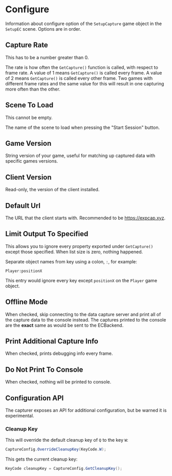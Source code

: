 # Configure

Information about configure option of the `SetupCapture` game object in the `SetupEC` scene.
Options are in order.

## Capture Rate

This has to be a number greater than 0.

The rate is how often the `GetCapture()` function is called, with respect to frame rate.
A value of 1 means `GetCapture()` is called every frame. A value of 2 means `GetCapture()`
is called every other frame. Two games with different frame rates and the same value for this
will result in one capturing more often than the other.

## Scene To Load

This cannot be empty.

The name of the scene to load when pressing the "Start Session" button.

## Game Version

String version of your game, useful for matching up captured data with specific games versions.

## Client Version

Read-only, the version of the client installed.

## Default Url

The URL that the client starts with. Recommended to be https://expcap.xyz.

## Limit Output To Specified

This allows you to ignore every property exported under `GetCapture()` except those specified. When list size is zero, nothing happened.

Separate object names from key using a colon, `:`, for example:

```text
Player:positionX
```

This entry would ignore every key except `positionX` on the `Player` game object.

## Offline Mode

When checked, skip connecting to the data capture server and print all of the capture data to the console instead. The captures printed to the console are the **exact** same as would be sent to the ECBackend.

## Print Additional Capture Info

When checked, prints debugging info every frame.

## Do Not Print To Console

When checked, nothing will be printed to console.

## Configuration API

The capturer exposes an API for additional configuration, but be warned it is experimental.

### Cleanup Key

This will override the default cleanup key of `Q` to the key `W`:

```csharp
CaptureConfig.OverrideCleanupKey(KeyCode.W);
```

This gets the current cleanup key:

```csharp
KeyCode cleanupKey = CaptureConfig.GetCleanupKey();
```